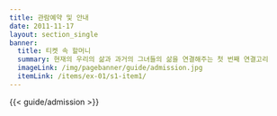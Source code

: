 ```yaml
---
title: 관람예약 및 안내
date: 2011-11-17
layout: section_single
banner:
  title: 티켓 속 할머니
  summary: 현재의 우리의 삶과 과거의 그녀들의 삶을 연결해주는 첫 번째 연결고리
  imageLink: /img/pagebanner/guide/admission.jpg
  itemLink: /items/ex-01/s1-item1/
---
```


{{< guide/admission >}}